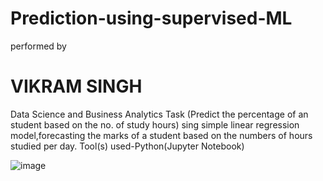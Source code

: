 # Prediction-using-supervised-ML

performed by
# VIKRAM SINGH
Data Science and Business Analytics Task (Predict the percentage of an student based on the no. of study hours) sing simple linear regression model,forecasting the marks of a student based on the numbers of hours studied per day.
Tool(s) used-Python(Jupyter Notebook)

![image](https://user-images.githubusercontent.com/75565736/115987752-fad6dd80-a5d3-11eb-82e5-5047414e060c.png)
